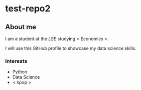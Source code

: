 # test-repo2
## About me

I am a student at the _LSE_ studying < Economics >.

I will use this GitHub profile to showcase my data science skills.

### Interests

- Python 
- Data Science
- < kpop >
